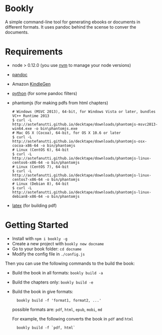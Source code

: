# Bookly

A simple command-line tool for generating ebooks or documents in different formats. It uses pandoc behind the scense to conver the documents.

# Requirements

- node > 0.12.0 (you use [nvm](https://github.com/creationix/nvm) to manage your node versions)

- [pandoc](http://pandoc.org/installing.html)

- Amazon [KindleGen](https://www.amazon.com/gp/feature.html?docId=1000765211)

- [python](https://github.com/yyuu/pyenv) (for some pandoc filters)

- phantomjs (for making pdfs from html chapters)

    ```
    # Windows (MSVC 2013), 64-bit, for Windows Vista or later, bundles VC++ Runtime 2013
    $ curl -L http://astefanutti.github.io/decktape/downloads/phantomjs-msvc2013-win64.exe -o bin\phantomjs.exe
    # Mac OS X (Cocoa), 64-bit, for OS X 10.6 or later
    $ curl -L http://astefanutti.github.io/decktape/downloads/phantomjs-osx-cocoa-x86-64 -o bin/phantomjs
    # Linux (CentOS 6), 64-bit
    $ curl -L http://astefanutti.github.io/decktape/downloads/phantomjs-linux-centos6-x86-64 -o bin/phantomjs
    # Linux (CentOS 7), 64-bit
    $ curl -L http://astefanutti.github.io/decktape/downloads/phantomjs-linux-centos7-x86-64 -o bin/phantomjs
    # Linux (Debian 8), 64-bit
    $ curl -L http://astefanutti.github.io/decktape/downloads/phantomjs-linux-debian8-x86-64 -o bin/phantomjs
    ```

- [latex](http://miktex.org/download) (for building pdf)

# Getting Started

- Install with `npm i bookly -g`
- Create a new project with `bookly new docname`
- Go to your book folder: `cd docname`
- Modify the config file in `./config.js`

Then you can use the following commands to the build the book:

- Build the book in all formats: `bookly build -a`
- Build the chapters only: `bookly build -e`
- Build the book in give formats:

		bookly build -f 'format1, format2, ...'
		
	possible formats are: `pdf`, `html`, `epub`, `mobi`, `md`
	
	For example, the following converts the book in `pdf` and `html`
	
		bookly build -f `pdf, html`

